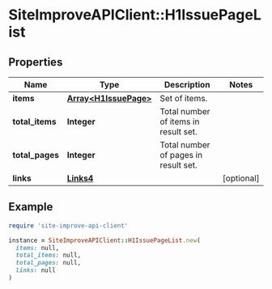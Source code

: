 # SiteImproveAPIClient::H1IssuePageList

## Properties

| Name | Type | Description | Notes |
| ---- | ---- | ----------- | ----- |
| **items** | [**Array&lt;H1IssuePage&gt;**](H1IssuePage.md) | Set of items. |  |
| **total_items** | **Integer** | Total number of items in result set. |  |
| **total_pages** | **Integer** | Total number of pages in result set. |  |
| **links** | [**Links4**](Links4.md) |  | [optional] |

## Example

```ruby
require 'site-improve-api-client'

instance = SiteImproveAPIClient::H1IssuePageList.new(
  items: null,
  total_items: null,
  total_pages: null,
  links: null
)
```

